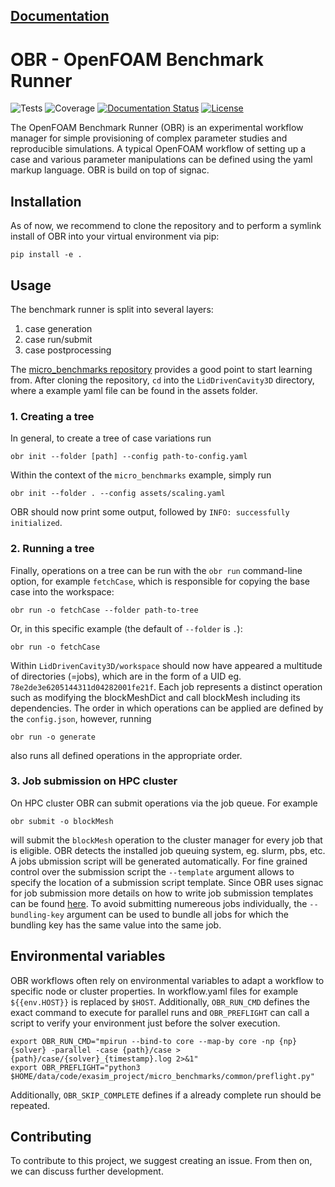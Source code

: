 **[Documentation](https://obr.readthedocs.io/)**
---
# OBR - OpenFOAM Benchmark Runner
![Tests](https://github.com/hpsim/obr/actions/workflows/test.yaml/badge.svg)
![Coverage](https://img.shields.io/endpoint?url=https://gist.githubusercontent.com/greole/70b77e941a906fc3863661697ea8e864/raw/covbadge.json)
[![Documentation Status](https://readthedocs.org/projects/obr/badge/?version=latest)](https://obr.readthedocs.io/en/latest/?badge=latest)
[![License](https://img.shields.io/badge/License-BSD_3--Clause-blue.svg)](https://opensource.org/licenses/BSD-3-Clause)
<!-- Overview -->
The OpenFOAM Benchmark Runner (OBR) is an experimental workflow manager for
simple provisioning of complex parameter studies and reproducible simulations.
A typical OpenFOAM workflow of setting up a case and various parameter
manipulations can be defined using the yaml markup language. OBR is build on
top of signac.

<!-- Installation -->
## Installation
As of now, we recommend to clone the repository and to perform a symlink install of OBR into your virtual environment via pip:

```
pip install -e .
```

## Usage


The benchmark runner is split into several layers:
1. case generation
2. case run/submit
3. case postprocessing

The [micro_benchmarks repository](https://github.com/exasim-project/micro_benchmarks/tree/case_windsor_body) provides a good point to start learning from. After cloning the repository, `cd` into the `LidDrivenCavity3D` directory, where a example yaml file can be found in the assets folder.

### 1. Creating a tree

In general, to create a tree of case variations run

    obr init --folder [path] --config path-to-config.yaml

Within the context of the `micro_benchmarks` example, simply run

    obr init --folder . --config assets/scaling.yaml

OBR should now print some output, followed by `INFO: successfully initialized`.

### 2. Running a tree

Finally,  operations on a tree can be run with the `obr run` command-line option, for example `fetchCase`, which is responsible for copying the base case into the workspace:

    obr run -o fetchCase --folder path-to-tree

Or, in this specific example (the default of `--folder` is `.`):

    obr run -o fetchCase

Within `LidDrivenCavity3D/workspace` should now have appeared a multitude of directories (=jobs), which are in the form of a UID eg. `78e2de3e6205144311d04282001fe21f`. Each job represents a distinct operation such as modifying the blockMeshDict and call blockMesh including its dependencies. The order in which operations can be applied are defined by the `config.json`, however, running

    obr run -o generate

also runs all defined operations in the appropriate order.

### 3. Job submission on HPC cluster

On HPC cluster OBR can submit operations via the job queue. For example

    obr submit -o blockMesh

will submit the `blockMesh` operation to the cluster manager for every job that is eligible. OBR detects the installed job queuing system, eg. slurm, pbs, etc. A jobs ubmission script will be generated automatically. For fine grained control over the submission script the `--template` argument allows to specify the location of a submission script template. Since OBR uses signac for job submission more details on how to write job submission templates can be found [here](https://docs.signac.io/en/latest/templates.html). To avoid submitting numereous jobs individually, the `--bundling-key` argument can be used to bundle all jobs for which the bundling key has the same value into the same job.


## Environmental variables

OBR workflows often rely on environmental variables to adapt a workflow to specific node or cluster properties. In workflow.yaml files for example `${{env.HOST}}` is replaced by
`$HOST`. Additionally, `OBR_RUN_CMD` defines the exact command to execute for parallel runs and `OBR_PREFLIGHT` can call a script to verify your environment just before the solver execution.

    export OBR_RUN_CMD="mpirun --bind-to core --map-by core -np {np} {solver} -parallel -case {path}/case >  {path}/case/{solver}_{timestamp}.log 2>&1"
    export OBR_PREFLIGHT="python3 $HOME/data/code/exasim_project/micro_benchmarks/common/preflight.py"

Additionally, `OBR_SKIP_COMPLETE` defines if a already complete run should be repeated.

## Contributing

To contribute to this project, we suggest creating an issue. From then on, we can discuss further development.
